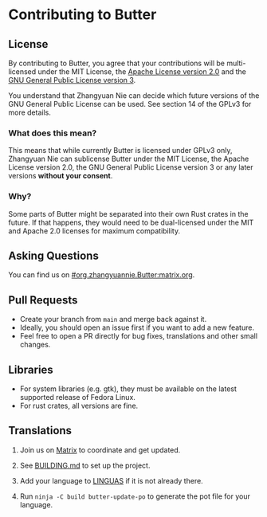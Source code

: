 # Contributing to Butter

## License

By contributing to Butter, you agree that your contributions will be multi-licensed under the MIT License, the [Apache License version 2.0](https://www.apache.org/licenses/LICENSE-2.0) and the [GNU General Public License version 3](https://www.gnu.org/licenses/gpl-3.0.html).

You understand that Zhangyuan Nie can decide which future versions of the GNU General Public License can be used. See section 14 of the GPLv3 for more details.

### What does this mean?

This means that while currently Butter is licensed under GPLv3 only, Zhangyuan Nie can sublicense Butter under the MIT License, the Apache License version 2.0, the GNU General Public License version 3 or any later versions **without your consent**.

### Why?

Some parts of Butter might be separated into their own Rust crates in the future. If that happens, they would need to be dual-licensed under the MIT and Apache 2.0 licenses for maximum compatibility.

## Asking Questions

You can find us on [#org.zhangyuannie.Butter:matrix.org](https://matrix.to/#/#org.zhangyuannie.Butter:matrix.org).

## Pull Requests

- Create your branch from `main` and merge back against it.
- Ideally, you should open an issue first if you want to add a new feature.
- Feel free to open a PR directly for bug fixes, translations and other small changes.

## Libraries

- For system libraries (e.g. gtk), they must be available on the latest supported release of Fedora Linux.
- For rust crates, all versions are fine.

## Translations

1. Join us on [Matrix](https://matrix.to/#/#org.zhangyuannie.Butter:matrix.org) to coordinate and get updated.

2. See [BUILDING.md](BUILDING.md) to set up the project.

3. Add your language to [LINGUAS](po/LINGUAS) if it is not already there.

4. Run `ninja -C build butter-update-po` to generate the pot file for your language.
